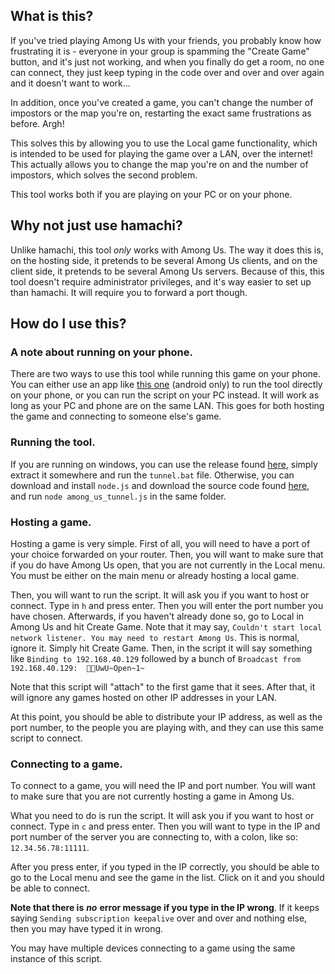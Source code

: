 ## What is this?
If you've tried playing Among Us with your friends, you probably know how frustrating it is - everyone in your group is spamming the "Create Game" button, and it's just not working, and when you finally do get a room, no one can connect, they just keep typing in the code over and over and over again and it doesn't want to work...

In addition, once you've created a game, you can't change the number of impostors or the map you're on, restarting the exact same frustrations as before. Argh!

This solves this by allowing you to use the Local game functionality, which is intended to be used for playing the game over a LAN, over the internet! This actually allows you to change the map you're on and the number of impostors, which solves the second problem.

This tool works both if you are playing on your PC or on your phone.

## Why not just use hamachi?
Unlike hamachi, this tool *only* works with Among Us. The way it does this is, on the hosting side, it pretends to be several Among Us clients, and on the client side, it pretends to be several Among Us servers. Because of this, this tool doesn't require administrator privileges, and it's way easier to set up than hamachi. It will require you to forward a port though.

## How do I use this?

### A note about running on your phone.

There are two ways to use this tool while running this game on your phone. You can either use an app like [this one](https://play.google.com/store/apps/details?id=io.tempage.dorynode&hl=en_US) (android only) to run the tool directly on your phone, or you can run the script on your PC instead. It will work as long as your PC and phone are on the same LAN. This goes for both hosting the game and connecting to someone else's game.

### Running the tool.

If you are running on windows, you can use the release found [here](https://github.com/monster860/among-us-tunnel/releases/download/1.0.0/among-us-tunnel.zip), simply extract it somewhere and run the `tunnel.bat` file. Otherwise, you can download and install `node.js` and download the source code found [here](https://raw.githubusercontent.com/monster860/among-us-tunnel/master/among_us_tunnel.js), and run `node among_us_tunnel.js` in the same folder.

### Hosting a game.

Hosting a game is very simple. First of all, you will need to have a port of your choice forwarded on your router. Then, you will want to make sure that if you do have Among Us open, that you are not currently in the Local menu. You must be either on the main menu or already hosting a local game.

Then, you will want to run the script. It will ask you if you want to host or connect. Type in `h` and press enter. Then you will enter the port number you have chosen. Afterwards, if you haven't already done so, go to Local in Among Us and hit Create Game. Note that it may say, `Couldn't start local network listener. You may need to restart Among Us`. This is normal, ignore it. Simply hit Create Game. Then, in the script it will say something like `Binding to 192.168.40.129` followed by a bunch of `Broadcast from 192.168.40.129:  UwU~Open~1~`

Note that this script will "attach" to the first game that it sees. After that, it will ignore any games hosted on other IP addresses in your LAN.

At this point, you should be able to distribute your IP address, as well as the port number, to the people you are playing with, and they can use this same script to connect.

### Connecting to a game.

To connect to a game, you will need the IP and port number. You will want to make sure that you are not currently hosting a game in Among Us.

What you need to do is run the script. It will ask you if you want to host or connect. Type in `c` and press enter. Then you will want to type in the IP and port number of the server you are connecting to, with a colon, like so: `12.34.56.78:11111`. 

After you press enter, if you typed in the IP correctly, you should be able to go to the Local menu and see the game in the list. Click on it and you should be able to connect.

**Note that there is** ***no*** **error message if you type in the IP wrong**. If it keeps saying `Sending subscription keepalive` over and over and nothing else, then you may have typed it in wrong.

You may have multiple devices connecting to a game using the same instance of this script.
